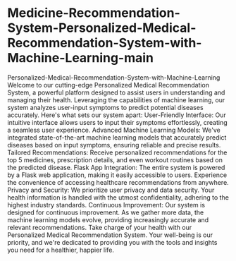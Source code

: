# Medicine-Recommendation-System-Personalized-Medical-Recommendation-System-with-Machine-Learning-main
 Personalized-Medical-Recommendation-System-with-Machine-Learning Welcome to our cutting-edge Personalized Medical Recommendation System, a powerful platform designed to assist users in understanding and managing their health. Leveraging the capabilities of machine learning, our system analyzes user-input symptoms to predict potential diseases accurately. Here's what sets our system apart:  User-Friendly Interface: Our intuitive interface allows users to input their symptoms effortlessly, creating a seamless user experience.  Advanced Machine Learning Models: We've integrated state-of-the-art machine learning models that accurately predict diseases based on input symptoms, ensuring reliable and precise results.  Tailored Recommendations: Receive personalized recommendations for the top 5 medicines, prescription details, and even workout routines based on the predicted disease.  Flask App Integration: The entire system is powered by a Flask web application, making it easily accessible to users. Experience the convenience of accessing healthcare recommendations from anywhere.  Privacy and Security: We prioritize user privacy and data security. Your health information is handled with the utmost confidentiality, adhering to the highest industry standards.  Continuous Improvement: Our system is designed for continuous improvement. As we gather more data, the machine learning models evolve, providing increasingly accurate and relevant recommendations.  Take charge of your health with our Personalized Medical Recommendation System. Your well-being is our priority, and we're dedicated to providing you with the tools and insights you need for a healthier, happier life.
